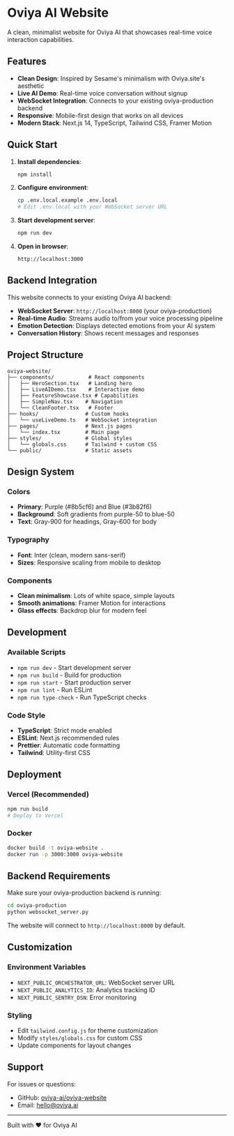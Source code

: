 # Oviya AI Website

A clean, minimalist website for Oviya AI that showcases real-time voice interaction capabilities.

## Features

- **Clean Design**: Inspired by Sesame's minimalism with Oviya.site's aesthetic
- **Live AI Demo**: Real-time voice conversation without signup
- **WebSocket Integration**: Connects to your existing oviya-production backend
- **Responsive**: Mobile-first design that works on all devices
- **Modern Stack**: Next.js 14, TypeScript, Tailwind CSS, Framer Motion

## Quick Start

1. **Install dependencies**:
   ```bash
   npm install
   ```

2. **Configure environment**:
   ```bash
   cp .env.local.example .env.local
   # Edit .env.local with your WebSocket server URL
   ```

3. **Start development server**:
   ```bash
   npm run dev
   ```

4. **Open in browser**:
   ```
   http://localhost:3000
   ```

## Backend Integration

This website connects to your existing Oviya AI backend:

- **WebSocket Server**: `http://localhost:8000` (your oviya-production)
- **Real-time Audio**: Streams audio to/from your voice processing pipeline
- **Emotion Detection**: Displays detected emotions from your AI system
- **Conversation History**: Shows recent messages and responses

## Project Structure

```
oviya-website/
├── components/           # React components
│   ├── HeroSection.tsx   # Landing hero
│   ├── LiveAIDemo.tsx    # Interactive demo
│   ├── FeatureShowcase.tsx # Capabilities
│   ├── SimpleNav.tsx    # Navigation
│   └── CleanFooter.tsx   # Footer
├── hooks/               # Custom hooks
│   └── useLiveDemo.ts   # WebSocket integration
├── pages/               # Next.js pages
│   └── index.tsx        # Main page
├── styles/              # Global styles
│   └── globals.css      # Tailwind + custom CSS
└── public/              # Static assets
```

## Design System

### Colors
- **Primary**: Purple (#8b5cf6) and Blue (#3b82f6)
- **Background**: Soft gradients from purple-50 to blue-50
- **Text**: Gray-900 for headings, Gray-600 for body

### Typography
- **Font**: Inter (clean, modern sans-serif)
- **Sizes**: Responsive scaling from mobile to desktop

### Components
- **Clean minimalism**: Lots of white space, simple layouts
- **Smooth animations**: Framer Motion for interactions
- **Glass effects**: Backdrop blur for modern feel

## Development

### Available Scripts

- `npm run dev` - Start development server
- `npm run build` - Build for production
- `npm run start` - Start production server
- `npm run lint` - Run ESLint
- `npm run type-check` - Run TypeScript checks

### Code Style

- **TypeScript**: Strict mode enabled
- **ESLint**: Next.js recommended rules
- **Prettier**: Automatic code formatting
- **Tailwind**: Utility-first CSS

## Deployment

### Vercel (Recommended)
```bash
npm run build
# Deploy to Vercel
```

### Docker
```bash
docker build -t oviya-website .
docker run -p 3000:3000 oviya-website
```

## Backend Requirements

Make sure your oviya-production backend is running:

```bash
cd oviya-production
python websocket_server.py
```

The website will connect to `http://localhost:8000` by default.

## Customization

### Environment Variables
- `NEXT_PUBLIC_ORCHESTRATOR_URL`: WebSocket server URL
- `NEXT_PUBLIC_ANALYTICS_ID`: Analytics tracking ID
- `NEXT_PUBLIC_SENTRY_DSN`: Error monitoring

### Styling
- Edit `tailwind.config.js` for theme customization
- Modify `styles/globals.css` for custom CSS
- Update components for layout changes

## Support

For issues or questions:
- GitHub: [oviya-ai/oviya-website](https://github.com/oviya-ai/oviya-website)
- Email: hello@oviya.ai

---

Built with ❤️ for Oviya AI
